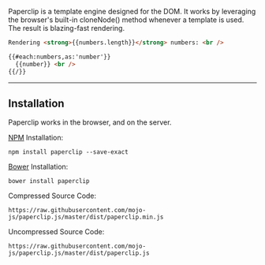 Paperclip is a template engine designed for the DOM. It works by leveraging the browser's built-in cloneNode() method whenever a template is used. The result is blazing-fast rendering.

<!--
{
  numbers: _.shuffle(_.range(1000))
}
-->

```html
Rendering <strong>{{numbers.length}}</strong> numbers: <br />

{{#each:numbers,as:'number'}}
  {{number}} <br />
{{/}}
```

------------------------------------------------------------------

## Installation

Paperclip works in the browser, and on the server.

[NPM](http://nodejs.com) Installation: 

`npm install paperclip --save-exact`

[Bower](http://bower.io/) Installation: 

`bower install paperclip`

Compressed Source Code:

`https://raw.githubusercontent.com/mojo-js/paperclip.js/master/dist/paperclip.min.js`

Uncompressed Source Code:

`https://raw.githubusercontent.com/mojo-js/paperclip.js/master/dist/paperclip.js`






